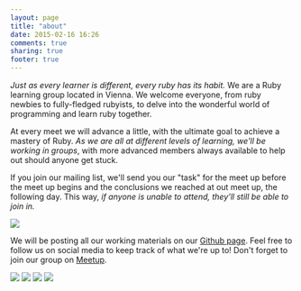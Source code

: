 ```yaml
---
layout: page
title: "about"
date: 2015-02-16 16:26
comments: true
sharing: true
footer: true
---
```


*Just as every learner is different, every ruby has its habit.* We are a Ruby learning group located in Vienna. We welcome everyone, from ruby newbies to fully-fledged rubyists, to delve into the wonderful world of programming and learn ruby together.

At every meet we will advance a little, with the ultimate goal to achieve a mastery of Ruby. *As we are all at different levels of learning, we'll be working in groups*, with more advanced members always available to help out should anyone get stuck.

If you join our mailing list, we'll send you our "task" for the meet up before the meet up begins and the conclusions we reached at out meet up, the following day. This way, *if anyone is unable to attend, they'll still be able to join in.* 

[<img src="/images/newmember.png">](https://docs.google.com/forms/d/1g6SgzuwhieI1dZ3z0Y3WhtgiWzFl8j3LfzGLkFkltP8/viewform?usp=send_form)

We will be posting all our working materials on our [Github page](https://github.com/RubyHabits). Feel free to follow us on social media to keep track of what we're up to! Don't forget to join our group on [Meetup](http://www.meetup.com/RubyHabits/).

[<img src="/images/Emailicon.png">](rubyhabits@gmail.com)
[<img src="/images/Twittericon.png">](http://www.twitter.com/rubyhabits)
[<img src="/images/FBicon.png">](https://www.facebook.com/rubyhabits)
[<img src="/images/Githubicon.png">](https://github.com/RubyHabits)
